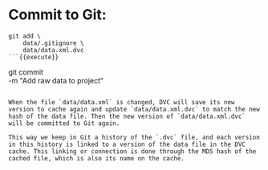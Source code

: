 # Commit to Git:

```
git add \
    data/.gitignore \
    data/data.xml.dvc
```{{execute}}

```
git commit \
    -m "Add raw data to project"
```{{execute}}

When the file `data/data.xml` is changed, DVC will save its new
version to cache again and update `data/data.xml.dvc` to match the new
hash of the data file. Then the new version of `data/data.xml.dvc`
will be committed to Git again.

This way we keep in Git a history of the `.dvc` file, and each version
in this history is linked to a version of the data file in the DVC
cache. This linking or connection is done through the MD5 hash of the
cached file, which is also its name on the cache.
